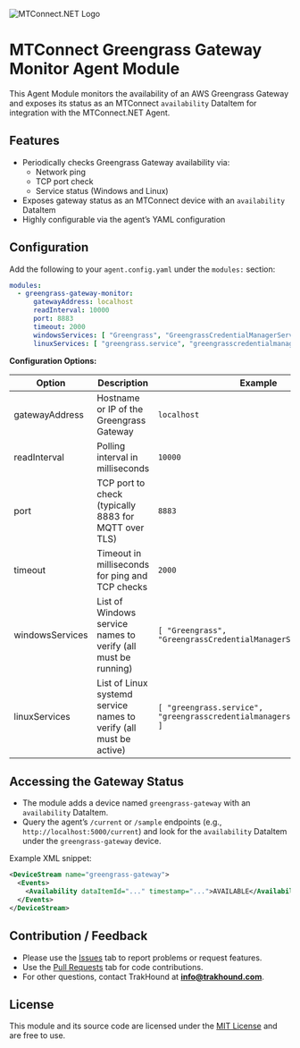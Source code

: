 ![MTConnect.NET Logo](https://raw.githubusercontent.com/TrakHound/MTConnect.NET/master/img/mtconnect-net-03-md.png)

# MTConnect Greengrass Gateway Monitor Agent Module

This Agent Module monitors the availability of an AWS Greengrass Gateway and exposes its status as an MTConnect `availability` DataItem for integration with the MTConnect.NET Agent.

## Features

- Periodically checks Greengrass Gateway availability via:
  - Network ping
  - TCP port check
  - Service status (Windows and Linux)
- Exposes gateway status as an MTConnect device with an `availability` DataItem
- Highly configurable via the agent’s YAML configuration

## Configuration

Add the following to your `agent.config.yaml` under the `modules:` section:

```yaml
modules:
  - greengrass-gateway-monitor:
      gatewayAddress: localhost
      readInterval: 10000
      port: 8883
      timeout: 2000
      windowsServices: [ "Greengrass", "GreengrassCredentialManagerService" ]
      linuxServices: [ "greengrass.service", "greengrasscredentialmanagerservice.service" ]
```

**Configuration Options:**

| Option           | Description                                                      | Example                                      |
|------------------|------------------------------------------------------------------|----------------------------------------------|
| gatewayAddress   | Hostname or IP of the Greengrass Gateway                         | `localhost`                                  |
| readInterval     | Polling interval in milliseconds                                 | `10000`                                      |
| port             | TCP port to check (typically 8883 for MQTT over TLS)             | `8883`                                       |
| timeout          | Timeout in milliseconds for ping and TCP checks                  | `2000`                                       |
| windowsServices  | List of Windows service names to verify (all must be running)    | `[ "Greengrass", "GreengrassCredentialManagerService" ]` |
| linuxServices    | List of Linux systemd service names to verify (all must be active)| `[ "greengrass.service", "greengrasscredentialmanagerservice.service" ]` |

## Accessing the Gateway Status

- The module adds a device named `greengrass-gateway` with an `availability` DataItem.
- Query the agent’s `/current` or `/sample` endpoints (e.g., `http://localhost:5000/current`) and look for the `availability` DataItem under the `greengrass-gateway` device.

Example XML snippet:
```xml
<DeviceStream name="greengrass-gateway">
  <Events>
    <Availability dataItemId="..." timestamp="...">AVAILABLE</Availability>
  </Events>
</DeviceStream>
```

## Contribution / Feedback

- Please use the [Issues](https://github.com/TrakHound/MTConnect.NET/issues) tab to report problems or request features.
- Use the [Pull Requests](https://github.com/TrakHound/MTConnect.NET/pulls) tab for code contributions.
- For other questions, contact TrakHound at **info@trakhound.com**.

## License

This module and its source code are licensed under the [MIT License](https://choosealicense.com/licenses/mit/) and are free to use.